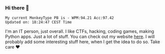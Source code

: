 ### Hi there 👋
<!-- PB START -->
```
My current MonkeyType PB is - WPM:94.21 Acc:97.42
Updated on: 18:24:47 CEST Time
```
<!-- PB END -->
I'm an IT person, just overall. I like CTFs, hacking, coding games, making Python apps. Just a lot of stuff.
You can check out my website [here](https://skill3472.github.io/).
I will probably add some interesting stuff here, when I get the idea to do so. Take care ❤️
